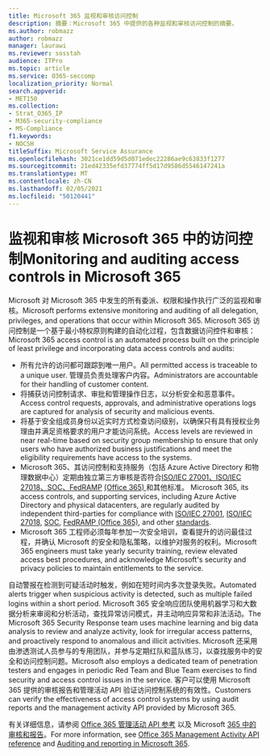 ```yaml
---
title: Microsoft 365 监视和审核访问控制
description: 摘要：Microsoft 365 中提供的各种监视和审核访问控制的摘要。
ms.author: robmazz
author: robmazz
manager: laurawi
ms.reviewer: sosstah
audience: ITPro
ms.topic: article
ms.service: O365-seccomp
localization_priority: Normal
search.appverid:
- MET150
ms.collection:
- Strat_O365_IP
- M365-security-compliance
- MS-Compliance
f1.keywords:
- NOCSH
titleSuffix: Microsoft Service Assurance
ms.openlocfilehash: 3021ce1dd59d5d071edec22286ae9c63833f1277
ms.sourcegitcommit: 21ed42335efd37774ff5d17d9586d5546147241a
ms.translationtype: MT
ms.contentlocale: zh-CN
ms.lasthandoff: 02/05/2021
ms.locfileid: "50120441"
---
```

# <a name="monitoring-and-auditing-access-controls-in-microsoft-365"></a><span data-ttu-id="1da14-103">监视和审核 Microsoft 365 中的访问控制</span><span class="sxs-lookup"><span data-stu-id="1da14-103">Monitoring and auditing access controls in Microsoft 365</span></span>

<span data-ttu-id="1da14-104">Microsoft 对 Microsoft 365 中发生的所有委派、权限和操作执行广泛的监视和审核。</span><span class="sxs-lookup"><span data-stu-id="1da14-104">Microsoft performs extensive monitoring and auditing of all delegation, privileges, and operations that occur within Microsoft 365.</span></span> <span data-ttu-id="1da14-105">Microsoft 365 访问控制是一个基于最小特权原则构建的自动化过程，包含数据访问控件和审核：</span><span class="sxs-lookup"><span data-stu-id="1da14-105">Microsoft 365 access control is an automated process built on the principle of least privilege and incorporating data access controls and audits:</span></span>

- <span data-ttu-id="1da14-106">所有允许的访问都可跟踪到唯一用户。</span><span class="sxs-lookup"><span data-stu-id="1da14-106">All permitted access is traceable to a unique user.</span></span> <span data-ttu-id="1da14-107">管理员负责处理客户内容。</span><span class="sxs-lookup"><span data-stu-id="1da14-107">Administrators are accountable for their handling of customer content.</span></span>
- <span data-ttu-id="1da14-108">将捕获访问控制请求、审批和管理操作日志，以分析安全和恶意事件。</span><span class="sxs-lookup"><span data-stu-id="1da14-108">Access control requests, approvals, and administrative operations logs are captured for analysis of security and malicious events.</span></span>
- <span data-ttu-id="1da14-109">将基于安全组成员身份以近实时方式检查访问级别，以确保只有具有授权业务理由并满足资格要求的用户才能访问系统。</span><span class="sxs-lookup"><span data-stu-id="1da14-109">Access levels are reviewed in near real-time based on security group membership to ensure that only users who have authorized business justifications and meet the eligibility requirements have access to the systems.</span></span>
- <span data-ttu-id="1da14-110">Microsoft 365、其访问控制和支持服务（包括 Azure Active Directory 和物理数据中心）定期由独立第三方审核是否符合[ISO/IEC 27001、ISO/IEC](https://www.microsoft.com/TrustCenter/Compliance/iso-iec-27001) [27018、SOC、FedRAMP](https://www.microsoft.com/TrustCenter/Compliance/iso-iec-27018) [ (Office 365) ](https://www.microsoft.com/TrustCenter/Compliance/FedRAMP)和其他标准。 [](https://www.microsoft.com/TrustCenter/Compliance/SOC) [](https://www.microsoft.com/TrustCenter/Compliance?service=Office#Icons)</span><span class="sxs-lookup"><span data-stu-id="1da14-110">Microsoft 365, its access controls, and supporting services, including Azure Active Directory and physical datacenters, are regularly audited by independent third-parties for compliance with [ISO/IEC 27001](https://www.microsoft.com/TrustCenter/Compliance/iso-iec-27001), [ISO/IEC 27018](https://www.microsoft.com/TrustCenter/Compliance/iso-iec-27018), [SOC](https://www.microsoft.com/TrustCenter/Compliance/SOC), [FedRAMP (Office 365)](https://www.microsoft.com/TrustCenter/Compliance/FedRAMP), and other [standards](https://www.microsoft.com/TrustCenter/Compliance?service=Office#Icons).</span></span>
- <span data-ttu-id="1da14-111">Microsoft 365 工程师必须每年参加一次安全培训，查看提升的访问最佳过程，并确认 Microsoft 的安全和隐私策略，以维护对服务的权利。</span><span class="sxs-lookup"><span data-stu-id="1da14-111">Microsoft 365 engineers must take yearly security training, review elevated access best procedures, and acknowledge Microsoft's security and privacy policies to maintain entitlements to the service.</span></span>

<span data-ttu-id="1da14-112">自动警报在检测到可疑活动时触发，例如在短时间内多次登录失败。</span><span class="sxs-lookup"><span data-stu-id="1da14-112">Automated alerts trigger when suspicious activity is detected, such as multiple failed logins within a short period.</span></span> <span data-ttu-id="1da14-113">Microsoft 365 安全响应团队使用机器学习和大数据分析来审阅和分析活动，查找异常访问模式，并主动响应异常和非法活动。</span><span class="sxs-lookup"><span data-stu-id="1da14-113">The Microsoft 365 Security Response team uses machine learning and big data analysis to review and analyze activity, look for irregular access patterns, and proactively respond to anomalous and illicit activities.</span></span> <span data-ttu-id="1da14-114">Microsoft 还采用由渗透测试人员参与的专用团队，并参与定期红队和蓝队练习，以查找服务中的安全和访问控制问题。</span><span class="sxs-lookup"><span data-stu-id="1da14-114">Microsoft also employs a dedicated team of penetration testers and engages in periodic Red Team and Blue Team exercises to find security and access control issues in the service.</span></span> <span data-ttu-id="1da14-115">客户可以使用 Microsoft 365 提供的审核报告和管理活动 API 验证访问控制系统的有效性。</span><span class="sxs-lookup"><span data-stu-id="1da14-115">Customers can verify the effectiveness of access control systems by using audit reports and the management activity API provided by Microsoft 365.</span></span>

<span data-ttu-id="1da14-116">有关详细信息，请参阅 [Office 365 管理活动 API 参考](/office/office-365-management-api/office-365-management-activity-api-reference) 以及 Microsoft [365 中的审核和报告](assurance-auditing-and-reporting-overview.md)。</span><span class="sxs-lookup"><span data-stu-id="1da14-116">For more information, see [Office 365 Management Activity API reference](/office/office-365-management-api/office-365-management-activity-api-reference) and [Auditing and reporting in Microsoft 365](assurance-auditing-and-reporting-overview.md).</span></span>
